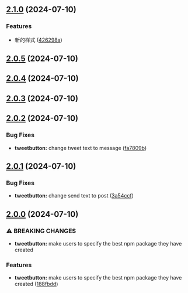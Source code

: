 

## [2.1.0](https://github.com/aaamrh/first-package/compare/v2.0.5...v2.1.0) (2024-07-10)


### Features

* 新的样式 ([426298a](https://github.com/aaamrh/first-package/commit/426298a502011156affbb9455dd881f75c5292c9))

## [2.0.5](https://github.com/aaamrh/first-package/compare/v2.0.4...v2.0.5) (2024-07-10)

## [2.0.4](https://github.com/aaamrh/first-package/compare/v2.0.2...v2.0.4) (2024-07-10)

## [2.0.3](https://github.com/aaamrh/first-package/compare/v2.0.2...v2.0.3) (2024-07-10)

## [2.0.2](https://github.com/aaamrh/first-package/compare/v2.0.1...v2.0.2) (2024-07-10)


### Bug Fixes

* **tweetbutton:** change tweet text to message ([fa7809b](https://github.com/aaamrh/first-package/commit/fa7809bb98f6b0a24d0c801a868d8742347b66a9))

## [2.0.1](https://github.com/aaamrh/first-package/compare/v2.0.0...v2.0.1) (2024-07-10)


### Bug Fixes

* **tweetbutton:** change send text to post ([3a54ccf](https://github.com/aaamrh/first-package/commit/3a54ccf75be3d89f649e9c7bffca16cc6282be86))

## [2.0.0](https://github.com/aaamrh/first-package/compare/v1.2.1...v2.0.0) (2024-07-10)


### ⚠ BREAKING CHANGES

* **tweetbutton:** make users to specify the best npm package they have created

### Features

* **tweetbutton:** make users to specify the best npm package they have created ([188fbdd](https://github.com/aaamrh/first-package/commit/188fbdda319f5c0f3c5cc802ca783e7b4fdb9401))
